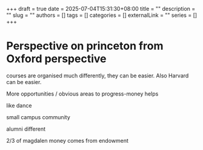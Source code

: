 +++ 
draft = true
date = 2025-07-04T15:31:30+08:00
title = ""
description = ""
slug = ""
authors = []
tags = []
categories = []
externalLink = ""
series = []
+++


# Perspective on princeton from Oxford perspective

courses are organised much differently, they can be easier. Also Harvard can be easier.

More opportunities / obvious areas to progress-money helps

like dance

small campus community

alumni different

2/3 of magdalen money comes from endowment